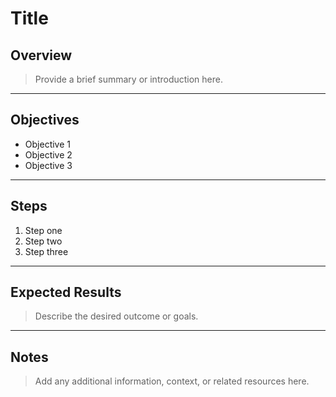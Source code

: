 # Title

## Overview
> Provide a brief summary or introduction here.

---

## Objectives
- Objective 1
- Objective 2
- Objective 3

---

## Steps
1. Step one
2. Step two
3. Step three

---

## Expected Results
> Describe the desired outcome or goals.

---

## Notes
> Add any additional information, context, or related resources here.

